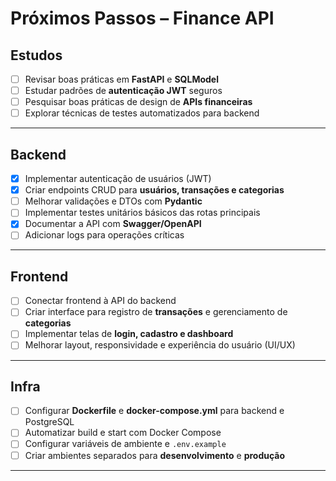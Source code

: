 # Próximos Passos – Finance API

## Estudos

* [ ] Revisar boas práticas em **FastAPI** e **SQLModel**
* [ ] Estudar padrões de **autenticação JWT** seguros
* [ ] Pesquisar boas práticas de design de **APIs financeiras**
* [ ] Explorar técnicas de testes automatizados para backend

---

## Backend

* [x] Implementar autenticação de usuários (JWT)
* [x] Criar endpoints CRUD para **usuários, transações e categorias**
* [ ] Melhorar validações e DTOs com **Pydantic**
* [ ] Implementar testes unitários básicos das rotas principais
* [x] Documentar a API com **Swagger/OpenAPI**
* [ ] Adicionar logs para operações críticas

---

## Frontend

* [ ] Conectar frontend à API do backend
* [ ] Criar interface para registro de **transações** e gerenciamento de **categorias**
* [ ] Implementar telas de **login, cadastro e dashboard**
* [ ] Melhorar layout, responsividade e experiência do usuário (UI/UX)

---

## Infra

* [ ] Configurar **Dockerfile** e **docker-compose.yml** para backend e PostgreSQL
* [ ] Automatizar build e start com Docker Compose
* [ ] Configurar variáveis de ambiente e `.env.example`
* [ ] Criar ambientes separados para **desenvolvimento** e **produção**

---